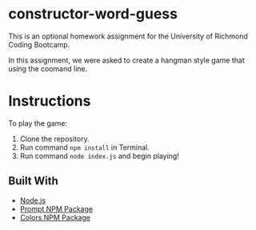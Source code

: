 # constructor-word-guess

This is an optional homework assignment for the University of Richmond Coding Bootcamp.

In this assignment, we were asked to create a hangman style game that using the coomand line.

# Instructions 
To play the game:
1. Clone the repository.
2. Run command `npm install` in Terminal.
3. Run command `node index.js` and begin playing!


## Built With
* [Node.js](https://nodejs.org/en/)
* [Prompt NPM Package](https://www.npmjs.com/package/prompt)
* [Colors NPM Package](https://www.npmjs.com/search?q=colors) 

